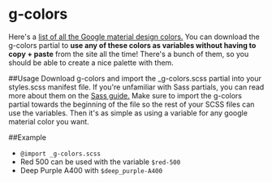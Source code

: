 g-colors
========

Here's a [list of all the Google material design colors.](http://www.google.com/design/spec/style/color.html) You can download the g-colors partial to **use any of these colors as variables without having to copy + paste** from the site all the time! There's a bunch of them, so you should be able to create a nice palette with them.


##Usage
Download g-colors and import the _g-colors.scss partial into your styles.scss manifest file. If you're unfamiliar with Sass partials, you can read more about them on the [Sass guide.](http://sass-lang.com/guide) Make sure to import the g-colors partial towards the beginning of the file so the rest of your SCSS files can use the variables. Then it's as simple as using a variable for any google material color you want.

##Example
- `@import _g-colors.scss`
- Red 500 can be used with the variable `$red-500` 
- Deep Purple A400 with `$deep_purple-A400`

